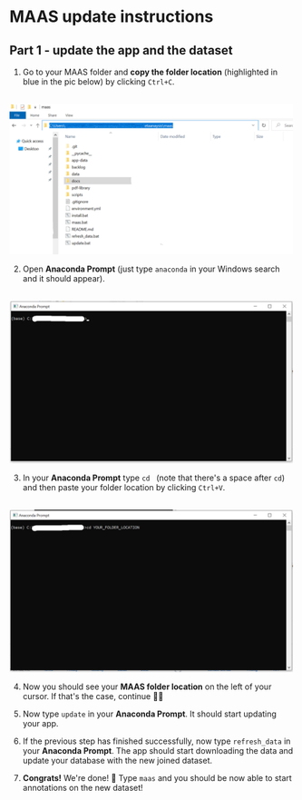# MAAS update instructions

## Part 1 - update the app and the dataset

1. Go to your MAAS folder and **copy the folder location** (highlighted in blue in the pic below) by clicking `Ctrl+C`.
<br>
    <img src="https://github.com/AlxndrMlk/maas/raw/main/docs/folder_location.png" width="500">


2. Open **Anaconda Prompt** (just type `anaconda` in your Windows search and it should appear).
<br>
    <img src="https://github.com/AlxndrMlk/maas/raw/main/docs/anaconda_prompt.png" width="500">

3. In your **Anaconda Prompt** type `cd ` (note that there's a space after `cd`) and then paste your folder location by clicking `Ctrl+V`.
<br>
    <img src="https://github.com/AlxndrMlk/maas/raw/main/docs/anaconda_prompt_2.png" width="500">

4. Now you should see your **MAAS folder location** on the left of your cursor. If that's the case, continue 👍🏼

5. Now type `update` in your **Anaconda Prompt**. It should start updating your app.

6. If the previous step has finished successfully, now type `refresh_data` in your **Anaconda Prompt**. The app should start downloading the data and update your database with the new joined dataset.

7. **Congrats!** We're done! 🎉 Type `maas` and you should be now able to start annotations on the new dataset!

<br>